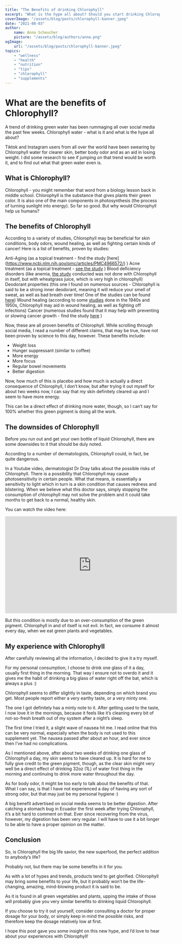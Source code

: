 ```yaml
---
title: "The Benefits of drinking Chlorophyll"
excerpt: "What is the hype all about? Should you start drinking Chlorophyll?"
coverImage: "/assets/blog/posts/chlorophyll-banner.jpeg"
date: "2021-08-03"
author:
    name: Anna Scheucher
    picture: "/assets/blog/authors/anna.png"
ogImage:
    url: "/assets/blog/posts/chlorophyll-banner.jpeg"
topics:
    - "wellness"
    - "health"
    - "nutrition"
    - "tips"
    - "chlorophyll"
    - "supplements"
---
```


<p class="text-left font-serif">

# What are the benefits of Chlorophyll?

A trend of drinking green water has been rummaging all over social media the past few weeks. Chlorophyll water - what is it and what is the hype all about?

Tiktok and Instagram users from all over the world have been swearing by Chlorophyll water for clearer skin, better body odor and as an aid in losing weight. I did some research to see if jumping on that trend would be worth it, and to find out what that green water even is. 

## What is Chlorophyll?

Chlorophyll - you might remember that word from a biology lesson back in middle school. Chlorophyll is the substance that gives plants their green color. It is also one of the main components in photosynthesis (the process of turning sunlight into energy). So far so good. But why would Chlorophyll help us humans? 

## The benefits of Chlorophyll

According to a variety of studies, Chlorophyll may be beneficial for skin conditions, body odors, wound healing, as well as fighting certain kinds of cancer! Here is a list of benefits, proven by studies:

Anti-Aging (as a topical treatment - find the study [here] (https://www.ncbi.nlm.nih.gov/pmc/articles/PMC4966572/) ) 
Acne treatment (as a topical treatment - [see the study](https://jddonline.com/articles/dermatology/S1545961615P0589X) ) 
Blood deficiency disorders (like anemia, [the study](https://www.semanticscholar.org/paper/A-pilot-study-on-wheat-grass-juice-for-its-and-on-Chauhan/73f2bb7c0b1129b5da66ca284eb2294d956fa9d2?p2df) conducted was not done with Chlorophyll in itself, but with wheatgrass juice, which is very high in chlorophyll) 
Deodorant properties (this one I found on numerous sources - Chlorophyll is said to be a strong inner deodorant, meaning it will reduce your smell of sweat, as well as bad breath over time! One of the studies can be found [here](https://agsjournals.onlinelibrary.wiley.com/doi/full/10.1111/j.1532-5415.1980.tb00124.x)) 
Wound healing (according to some [studies](https://www.americanjournalofsurgery.com/article/0002-9610(47)90287-0/fulltext) done in the 1940s and 1950s, Chlorophyll may  aid in wound healing, as well as fighting off infections) 
Cancer (numerous studies found that it may help with preventing or slowing cancer growth - find the study [here](https://www.tandfonline.com/doi/full/10.1080/01635581.2015.990573?scroll=top&needAccess=true&) ) 


Now, these are all proven benefits of Chlorophyll. While scrolling through social media, I read a number of different claims, that may be true, have not been proven by science to this day, however. These benefits include: 
<ul class="list-disc">
<li>Weight loss
<li>Hunger suppressant (similar to coffee) 
<li>More energy 
<li>More focus 
<li>Regular bowel movements 
<li>Better digestion
</ul>

Now, how much of this is placebo and how much is actually a direct consequence of Chlorophyll, I don’t know, but after trying it out myself for about two weeks now, I can say that my skin definitely cleared up and I seem to have more energy. 

This can be a direct effect of drinking more water, though, so I can’t say for 100% whether this green pigment is doing all the work. 

## The downsides of Chlorophyll 

Before you run out and get your own bottle of liquid Chlorophyll, there are some downsides to it that should be duly noted. 

According to a number of dermatologists, Chlorophyll could, in fact, be quite dangerous.

In a Youtube video, dermatologist Dr Dray talks about the possible risks of Chlorophyll. There is a possibility that Chlorophyll may cause photosensitivity in certain people. What that means, is essentially a sensitivity to light which in turn is a skin condition that causes redness and blistering. When we believe what this doctor says, simply stopping the consumption of chlorophyll may not solve the problem and it could take months to get back to a normal, healthy skin.

You can watch the video here:

 <iframe width="560" height="315" src="https://www.youtube.com/embed/a87sHnm9i8E" title="YouTube video player" frameborder="0" allow="accelerometer; autoplay; clipboard-write; encrypted-media; gyroscope; picture-in-picture" allowfullscreen></iframe> 

But this condition is mostly due to an over-consumption of the green pigment. Chlorophyll in and of itself is not evil. In fact, we consume it almost every day, when we eat green plants and vegetables. 

## My experience with Chlorophyll

After carefully reviewing all the information, I decided to give it a try myself. 

For my personal consumption, I choose to drink one glass of it a day, usually first thing in the morning. That way I ensure not to overdo it and it gives me the habit of drinking a big glass of water right off the bat, which is always a plus :) 

Chlorophyll seems to differ slightly in taste, depending on which brand you get. Most people report either a very earthy taste, or a very minty one. 

The one I got definitely has a minty note to it. After getting used to the taste, I now love it in the mornings, because it feels like it’s cleaning every bit of not-so-fresh breath out of my system after a night’s sleep. 

The first time I tried it, a slight wave of nausea hit me. I read online that this can be very normal, especially when the body is not used to this supplement yet. The nausea passed after about an hour, and ever since then I’ve had no complications. 

As I mentioned above, after about two weeks of drinking one glass of Chlorophyll a day, my skin seems to have cleared up. It is hard for me to fully give credit to the green pigment, though, as the clear skin might very well be a direct effect of drinking 32oz (1L) of water first thing in the morning and continuing to drink more water throughout the day. 

As for body odor, it might be too early to talk about the benefits of that. What I can say, is that I have not experienced a day of having any sort of strong odor, but that may just be my personal hygiene :) 

A big benefit advertised on social media seems to be better digestion. After catching a stomach bug in Ecuador the first week after trying Chlorophyll, it’s a bit hard to comment on that. Ever since recovering from the virus, however, my digestion has been very regular. I will have to use it a bit longer to be able to have a proper opinion on the matter. 

## Conclusion 

So, is Chlorophyll the big life savior, the new superfood, the perfect addition to anybody’s life? 

Probably not, but there may be some benefits in it for you. 

As with a lot of hypes and trends, products tend to get glorified. Chlorophyll may bring some benefits to your life, but it probably won’t be the life-changing, amazing, mind-blowing product it is said to be. 

As it is found in all green vegetables and plants, upping the intake of those will probably give you very similar benefits to drinking liquid Chlorophyll. 

If you choose to try it out yourself, consider consulting a doctor for proper dosage for your body, or simply keep in mind the possible risks, and therefore keep the dosage relatively low at first. 

I hope this post gave you some insight on this new hype, and I’d love to hear about your experiences with Chlorophyll!


##

<p class="text-left font-serif"></p>
